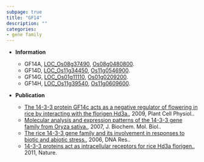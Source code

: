 ```yaml
---
subpage: true
title: "GF14"
description: ""
categories:
- gene family
---
```


* **Information**  
    + GF14A, [LOC_Os08g37490](http://rice.plantbiology.msu.edu/cgi-bin/ORF_infopage.cgi?orf=LOC_Os08g37490), [Os08g0480800](http://rapdb.dna.affrc.go.jp/viewer/gbrowse_details/irgsp1?name=Os08g0480800).
    + GF14D, [LOC_Os11g34450](http://rice.plantbiology.msu.edu/cgi-bin/ORF_infopage.cgi?orf=LOC_Os11g34450), [Os11g0546900](http://rapdb.dna.affrc.go.jp/viewer/gbrowse_details/irgsp1?name=Os11g0546900).
    + GF14G, [LOC_Os01g11110](http://rice.plantbiology.msu.edu/cgi-bin/ORF_infopage.cgi?orf=LOC_Os01g11110), [Os01g0209200](http://rapdb.dna.affrc.go.jp/viewer/gbrowse_details/irgsp1?name=Os01g0209200).
    + GF14H, [LOC_Os11g39540](http://rice.plantbiology.msu.edu/cgi-bin/ORF_infopage.cgi?orf=LOC_Os11g39540), [Os11g0609600](http://rapdb.dna.affrc.go.jp/viewer/gbrowse_details/irgsp1?name=Os11g0609600).

* **Publication**  
    + [The 14-3-3 protein GF14c acts as a negative regulator of flowering in rice by interacting with the florigen Hd3a.](http://www.ncbi.nlm.nih.gov/pubmed?term=The+14-3-3+protein+GF14c+acts+as+a+negative+regulator+of+flowering+in+rice+by+interacting+with+the+florigen+Hd3a.%5BTitle%5D), 2009, Plant Cell Physiol..
    + [Molecular analysis and expression patterns of the 14-3-3 gene family from Oryza sativa.](http://www.ncbi.nlm.nih.gov/pubmed?term=Molecular+analysis+and+expression+patterns+of+the+14-3-3+gene+family+from+Oryza+sativa.%5BTitle%5D), 2007, J. Biochem. Mol. Biol..
    + [The rice 14-3-3 gene family and its involvement in responses to biotic and abiotic stress.](http://www.ncbi.nlm.nih.gov/pubmed?term=The+rice+14-3-3+gene+family+and+its+involvement+in+responses+to+biotic+and+abiotic+stress.%5BTitle%5D), 2006, DNA Res..
    + [14-3-3 proteins act as intracellular receptors for rice Hd3a florigen.](http://www.ncbi.nlm.nih.gov/pubmed?term=14-3-3+proteins+act+as+intracellular+receptors+for+rice+Hd3a+florigen.%5BTitle%5D), 2011, Nature.


